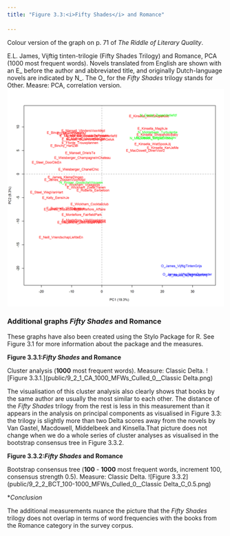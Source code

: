 ```yaml
---
title: "Figure 3.3:<i>Fifty Shades</i> and Romance"

---
```


Colour version of the graph on p. 71 of *The Riddle of Literary Quality*.

E.L. James, Vijftig tinten-trilogie (Fifty Shades Trilogy) and Romance, PCA (1000 most frequent words).
Novels translated from English are shown with an E_ before the author and abbreviated title, and originally
Dutch-language novels are indicated by N_. The O_ for the *Fifty Shades* trilogy stands for Other. Measre: PCA, correlation version.
![Figure 3.3](public/9_2_0_PCA_1000_MFWs_Culled_0__PCA__corr.png)

### **Additional graphs <i>Fifty Shades</i> and Romance**

These graphs have also been created using the Stylo Package for R. See Figure 3.1 for more information about the package and the measures.


**Figure 3.3.1:<i>Fifty Shades</i> and Romance**

Cluster analysis (**1000** most frequent words). Measure: Classic Delta.
![Figure 3.3.1.](public/9_2_1_CA_1000_MFWs_Culled_0__Classic Delta.png)

The visualisation of this cluster analysis also clearly shows that books by the same author are usually the most similar to each other. The distance of the *Fifty Shades* trilogy from the rest is less in this measurement than it appears in the analysis on principal components as visualised in Figure 3.3: the trilogy is slightly more than two Delta scores away from the novels by Van Gastel, Macdowell, Middelbeek and Kinsella.That picture does not change when we do a whole series of cluster analyses as visualised in the bootstrap consensus tree in Figure 3.3.2.


**Figure 3.3.2:<i>Fifty Shades</i> and Romance**

Bootstrap consensus tree (**100** - **1000** most frequent words, increment 100, consensus strength 0.5). Measure: Classic Delta.
![Figure 3.3.2](public/9_2_2_BCT_100-1000_MFWs_Culled_0__Classic Delta_C_0.5.png)

**Conclusion*

The additional measurements nuance the picture that the *Fifty Shades* trilogy does not overlap in terms of word frequencies with the books from the Romance category in the survey corpus.
